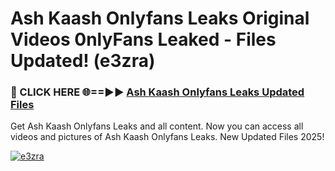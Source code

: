# Ash Kaash Onlyfans Leaks Original Videos 0nlyFans Leaked - Files Updated! (e3zra)

<h3>🔴 CLICK HERE 🌐==►► <a href="https://tinyurl.com/ms9xzufz" rel="nofollow">Ash Kaash Onlyfans Leaks Updated Files</a></h3>

Get Ash Kaash Onlyfans Leaks and all content. Now you can access all videos and pictures of Ash Kaash Onlyfans Leaks. New Updated Files 2025!

[![e3zra](https://i.imgur.com/ppqm5kG.gif)](https://tinyurl.com/ms9xzufz)
